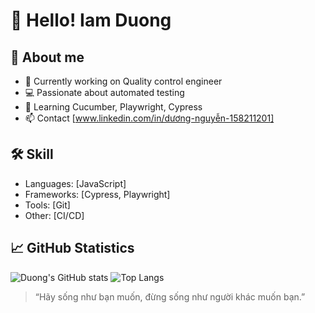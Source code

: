 # 👋 Hello! Iam Duong

## 🚀 About me
- 🏢 Currently working on Quality control engineer
- 💻 Passionate about automated testing
- 🌱 Learning Cucumber, Playwright, Cypress
- 📫 Contact [www.linkedin.com/in/dương-nguyễn-158211201]

## 🛠️ Skill
- Languages: [JavaScript]
- Frameworks: [Cypress, Playwright]
- Tools: [Git]
- Other: [CI/CD]

## 📈 GitHub Statistics
![Duong's GitHub stats](https://github-readme-stats.vercel.app/api?username=nguyenvanduong6&show_icons=true&theme=radical)
![Top Langs](https://github-readme-stats.vercel.app/api/top-langs/?username=nguyenvanduong6&layout=compact&theme=radical)

> “Hãy sống như bạn muốn, đừng sống như người khác muốn bạn.”
